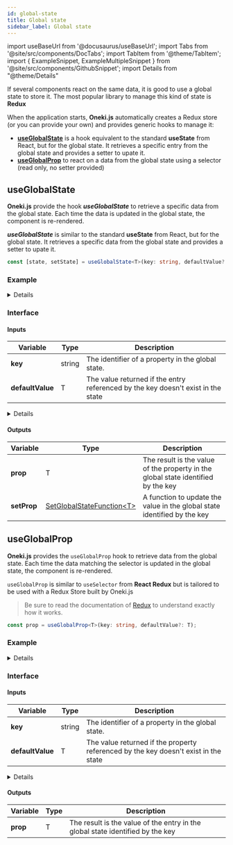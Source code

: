 ```yaml
---
id: global-state
title: Global state
sidebar_label: Global state
---
```


import useBaseUrl from '@docusaurus/useBaseUrl';
import Tabs from '@site/src/components/DocTabs';
import TabItem from '@theme/TabItem';
import { ExampleSnippet, ExampleMultipleSnippet } from '@site/src/components/GithubSnippet';
import Details from "@theme/Details"

If several components react on the same data, it is good to use a global state to store it. The most popular library to manage this kind of state is **Redux**

When the application starts, **Oneki.js** automatically creates a Redux store (or you can provide your own) and provides generic hooks to manage it:

- **[useGlobalState](#useglobalstate)** is a hook equivalent to the standard **useState** from React, but for the global state. It retrieves a specific entry from the global state and provides a setter to upate it.
- **[useGlobalProp](#useglobalprop)** to react on a data from the global state using a selector (read only, no setter provided)

## useGlobalState

**Oneki.js** provide the hook **_useGlobalState_** to retrieve a specific data from the global state. Each time the data is updated in the global state, the component is re-rendered.

**_useGlobalState_** is similar to the standard **useState** from React, but for the global state. It retrieves a specific data from the global state and provides a setter to upate it.

```typescript
const [state, setState] = useGlobalState<T>(key: string, defaultValue?: T);
```
### Example

<Details summary={<summary>Simple example of useGlobalState</summary>}>
  <ExampleMultipleSnippet 
    values={[
      { label: 'Use Global State', path: 'state-management/UseGlobalStatePage.tsx' },
    ]}
    preview={{
      path: 'state-management/use-global-state'
    }}
  />
</Details>

### Interface

#### Inputs

| Variable | Type   | Description                                    |
| -------- | ------ | ---------------------------------------------- |
| **key**  | string | The identifier of a property in the global state. |
| **defaultValue**  | T | The value returned if the entry referenced by the key doesn't exist in the state |

<Details summary={<summary>Values supported for the <b>key</b> parameter</summary>}>


:::info
The key identifies an entry in the global state. if the global state is the following

```javascript
{
  key1: "value1",
  key2: {
    "key 3": "value3"
  },
 key4: [{
   key5: "value5"
  }]
}
```

<p/>

then these keys are valid: 
- "key1"
- "key2"
- "key2.key 3"
- "key4.0.key5"

:::

</Details>

#### Outputs

| Variable    | Type | Description                                          |
| ----------- | ---- | ---------------------------------------------------- |
| **prop** | T    | The result is the value of the property in the global state identified by the key |
| **setProp** | [SetGlobalStateFunction<T\>](../../api/types/SetGlobalStateFunction)   | A function to update the value in the global state identified by the key |


## useGlobalProp

**Oneki.js** provides the `useGlobalProp` hook to retrieve data from the global state. Each time the data matching the selector is updated in the global state, the component is re-rendered.

`useGlobalProp` is similar to `useSelector` from **React Redux** but is tailored to be used with a Redux Store built by Oneki.js<br/>

> Be sure to read the documentation of [Redux](https://redux.js.org/) to understand exactly how it works.

```typescript
const prop = useGlobalProp<T>(key: string, defaultValue?: T);
```

### Example

<Details summary={<summary>Simple example of useGlobalProp</summary>}>
  <ExampleMultipleSnippet 
    values={[
      { label: 'Use Global State', path: 'state-management/UseGlobalPropPage.tsx' },
    ]}
    preview={{
      path: 'state-management/use-global-prop'
    }}
  />
</Details>

### Interface

#### Inputs

| Variable | Type   | Description                                    |
| -------- | ------ | ---------------------------------------------- |
| **key**  | string | The identifier of a property in the global state. |
| **defaultValue**  | T | The value returned if the property referenced by the key doesn't exist in the state |

<Details summary={<summary>Values supported for the <b>key</b> parameter</summary>}>

:::info
The key identifies an entry in the global state. if the global state is the following

```javascript
{
  key1: "value1",
  key2: {
    "key 3": "value3"
  },
 key4: [{
   key5: "value5"
  }]
}
```

<p/>

then these keys are valid: 
- "key1"
- "key2"
- "key2.key 3"
- "key4.0.key5"

:::

</Details>

#### Outputs

| Variable    | Type | Description                                          |
| ----------- | ---- | ---------------------------------------------------- |
| **prop** | T    | The result is the value of the entry in the global state identified by the key |
